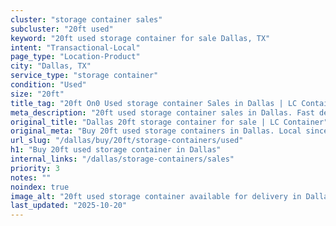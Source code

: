 ```yaml
---
cluster: "storage container sales"
subcluster: "20ft used"
keyword: "20ft used storage container for sale Dallas, TX"
intent: "Transactional-Local"
page_type: "Location-Product"
city: "Dallas, TX"
service_type: "storage container"
condition: "Used"
size: "20ft"
title_tag: "20ft On0 Used storage container Sales in Dallas | LC Container"
meta_description: "20ft used storage container sales in Dallas. Fast delivery, competitive pricing. Serving storage containers area. Quote ID: KAW. Call (214) 524-4168 for your free quote today."
original_title: "Dallas 20ft storage container for sale | LC Container"
original_meta: "Buy 20ft used storage containers in Dallas. Local since 2003. New & used inventory. Fast delivery. Get your free quote — call (214) 524-4168 today."
url_slug: "/dallas/buy/20ft/storage-containers/used"
h1: "Buy 20ft used storage container in Dallas"
internal_links: "/dallas/storage-containers/sales"
priority: 3
notes: ""
noindex: true
image_alt: "20ft used storage container available for delivery in Dallas"
last_updated: "2025-10-20"
---
```


<!-- TODO: Add unique city/inventory copy, images, and internal links here. -->
